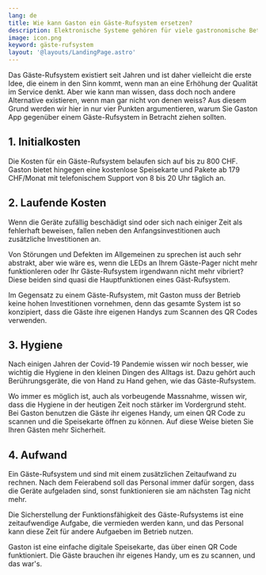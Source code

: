 ```yaml
---
lang: de
title: Wie kann Gaston ein Gäste-Rufsystem ersetzen?
description: Elektronische Systeme gehören für viele gastronomische Betriebe längst zum Alltag. Der praktische Nutzen durch bereichernde Features im Arbeitsalltag macht ein solches System für die moderne Gastronomie unverzichtbar.
image: icon.png
keyword: gäste-rufsystem
layout: '@layouts/LandingPage.astro'
---
```


Das Gäste-Rufsystem existiert seit Jahren und ist daher vielleicht die erste Idee, die einem in den Sinn kommt, wenn man an eine Erhöhung der Qualität im Service denkt. Aber wie kann man wissen, dass doch noch andere Alternative existieren, wenn man gar nicht von denen weiss? Aus diesem Grund werden wir hier in nur vier Punkten argumentieren, warum Sie Gaston App gegenüber einem Gäste-Rufsystem in Betracht ziehen sollten.

## 1. Initialkosten

Die Kosten für ein Gäste-Rufsystem belaufen sich auf bis zu 800 CHF. Gaston bietet hingegen eine kostenlose Speisekarte und Pakete ab 179 CHF/Monat mit telefonischem Support von 8 bis 20 Uhr täglich an.

## 2. Laufende Kosten

Wenn die Geräte zufällig beschädigt sind oder sich nach einiger Zeit als fehlerhaft beweisen, fallen neben den Anfangsinvestitionen auch zusätzliche Investitionen an.

Von Störungen und Defekten im Allgemeinen zu sprechen ist auch sehr abstrakt, aber wie wäre es, wenn die LEDs an Ihrem Gäste-Pager nicht mehr funktionIeren oder Ihr Gäste-Rufsystem irgendwann nicht mehr vibriert? Diese beiden sind quasi die Hauptfunktionen eines Gäst-Rufsystem.

Im Gegensatz zu einem Gäste-Rufsystem, mit Gaston muss der Betrieb keine hohen Investitionen vornehmen, denn das gesamte System ist so konzipiert, dass die Gäste ihre eigenen Handys zum Scannen des QR Codes verwenden.

## 3. Hygiene

Nach einigen Jahren der Covid-19 Pandemie wissen wir noch besser, wie wichtig die Hygiene in den kleinen Dingen des Alltags ist. Dazu gehört auch Berührungsgeräte, die von Hand zu Hand gehen, wie das Gäste-Rufsystem.

Wo immer es möglich ist, auch als vorbeugende Massnahme, wissen wir, dass die Hygiene in der heutigen Zeit noch stärker im Vordergrund steht. Bei Gaston benutzen die Gäste ihr eigenes Handy, um einen QR Code zu scannen und die Speisekarte öffnen zu können. Auf diese Weise bieten Sie Ihren Gästen mehr Sicherheit.

## 4. Aufwand

Ein Gäste-Rufsystem und sind mit einem zusätzlichen Zeitaufwand zu rechnen. Nach dem Feierabend soll das Personal immer dafür sorgen, dass die Geräte aufgeladen sind, sonst funktionieren sie am nächsten Tag nicht mehr. 

Die Sicherstellung der Funktionsfähigkeit des Gäste-Rufsystems ist eine zeitaufwendige Aufgabe, die vermieden werden kann, und das Personal kann diese Zeit für andere Aufgaeben im Betrieb nutzen.

Gaston ist eine einfache digitale Speisekarte, das über einen QR Code funktioniert. Die Gäste brauchen ihr eigenes Handy, um es zu scannen, und das war's.
